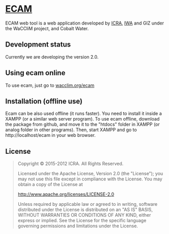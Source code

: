 # [ECAM](http://ecam.hol.es/)

ECAM web tool is a web application developed by [ICRA](http://icra.cat), 
[IWA](http://www.iwa-network.org) and GIZ under the WaCCliM project, and Cobalt Water.

## Development status
Currently we are developing the version 2.0.

## Using ecam online
To use ecam, just go to [wacclim.org/ecam](http://wacclim.org/ecam)

## Installation (offline use)
Ecam can be also used offline (it runs faster).
You need to install it inside a XAMPP (or a similar web server program).
To use ecam offline, download the package from github, and move it to the "htdocs" folder in XAMPP (or analog folder in other programs).
Then, start XAMPP and go to http://localhost/ecam in your web browser.

## License
> Copyright © 2015-2012 ICRA. All Rights Reserved.
>
> Licensed under the Apache License, Version 2.0 (the "License"); you may not use this file except in compliance with the License.
> You may obtain a copy of the License at
>
>    http://www.apache.org/licenses/LICENSE-2.0
>
> Unless required by applicable law or agreed to in writing, software distributed under the License is distributed on an "AS IS" BASIS,
> WITHOUT WARRANTIES OR CONDITIONS OF ANY KIND, either express or implied. See the License for the specific language governing permissions and limitations under the License.
